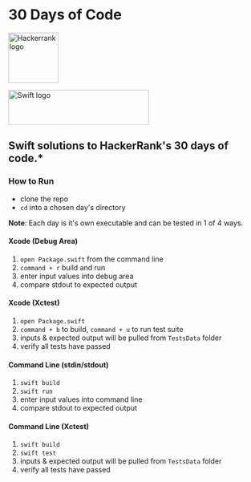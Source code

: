 # 30 Days of Code
<p>
  <a href="https://www.hackerrank.com/jonmarkgentry">
    <img src="https://theme.zdassets.com/theme_assets/992614/255700da50a74ed1b8f2cab3353a0106d75f4fdd.svg" alt="Hackerrank logo" height=100>
  </a>
</p>
<p>
  <a href="https://swift.org/">
    <img src="https://swift.org/assets/images/swift.svg" alt="Swift logo" height=70 width=280>
  </a>
</p>

## Swift solutions to HackerRank's 30 days of code.* 

### How to Run
- clone the repo
- `cd` into a chosen day's directory

**Note**: Each day is it's own executable and can be tested in 1 of 4 ways.

#### Xcode (Debug Area)
1. `open Package.swift` from the command line
2. `command + r` build and run 
3. enter input values into debug area
4. compare stdout to expected output
  
#### Xcode (Xctest)
1. `open Package.swift`
2. `command + b` to build, `command + u` to run test suite 
3. inputs & expected output will be pulled from `TestsData` folder
4. verify all tests have passed

#### Command Line (stdin/stdout)
1. `swift build`
2. `swift run`
3. enter input values into command line
4. compare stdout to expected output

#### Command Line (Xctest)
1. `swift build`
2. `swift test`
3. inputs & expected output will be pulled from `TestsData` folder
4. verify all tests have passed
